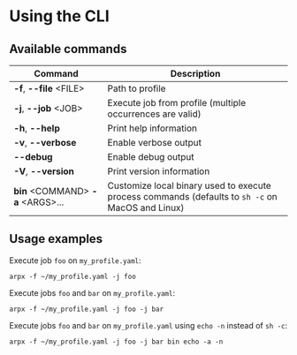 # Using the CLI

## Available commands

Command  | Description
-------- | ------------
**-f**, **--file** \<FILE\> | Path to profile
**-j**, **--job** \<JOB\> | Execute job from profile (multiple occurrences are valid)
**-h**, **--help** | Print help information
**-v**, **--verbose** | Enable verbose output
**--debug** | Enable debug output
**-V**, **--version** | Print version information
**bin** \<COMMAND\> **-a** \<ARGS\>... | Customize local binary used to execute process commands (defaults to `sh -c` on MacOS and Linux)

## Usage examples

Execute job `foo` on `my_profile.yaml`:

```terminal
arpx -f ~/my_profile.yaml -j foo
```

Execute jobs `foo` and `bar` on `my_profile.yaml`:

```terminal
arpx -f ~/my_profile.yaml -j foo -j bar
```

Execute jobs `foo` and `bar` on `my_profile.yaml` using `echo -n` instead of `sh -c`:

```terminal
arpx -f ~/my_profile.yaml -j foo -j bar bin echo -a -n
```
